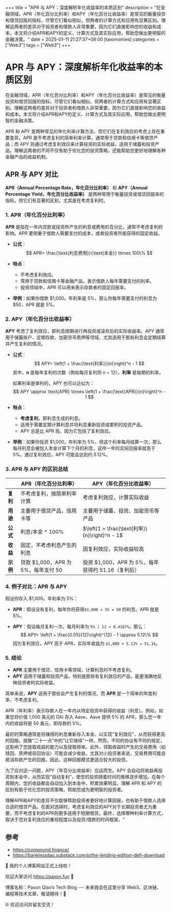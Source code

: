 +++
title = "APR 与 APY：深度解析年化收益率的本质区别"
description = "在金融领域，APR（年化百分比利率）和APY（年化百分比收益率）是常见的衡量投资和借贷回报的指标。尽管它们看似相似，但两者的计算方式和应用有显著区别。理解这两者的差异对于投资者和借款人非常重要，因为它们直接影响您的收益和成本。本文将介绍APR和APY的定义、计算方式及其实际应用，帮助您做出更明智的金融决策。"
date = 2025-01-11 21:27:37+08:00
[taxonomies]
categories = ["Web3"]
tags = ["Web3"]
+++

<!-- more -->

# APR 与 APY：深度解析年化收益率的本质区别

在金融领域，APR（年化百分比利率）和APY（年化百分比收益率）是常见的衡量投资和借贷回报的指标。尽管它们看似相似，但两者的计算方式和应用有显著区别。理解这两者的差异对于投资者和借款人非常重要，因为它们直接影响您的收益和成本。本文将介绍APR和APY的定义、计算方式及其实际应用，帮助您做出更明智的金融决策。

APR 和 APY 是两种常见的年化利率计算方法，但它们在复利效应的考虑上存在重要差异。APR 是不考虑复利的简单利率计算，通常用于贷款和信用卡等借贷产品；而 APY 则通过考虑复利效应来计算投资的实际收益，适用于储蓄和投资产品。理解这两者的不同不仅有助于优化您的投资策略，还能帮助您更好地理解各种金融产品的收益机制。

## APR 与 APY 对比

**APR（Annual Percentage Rate，年化百分比利率）** 和 **APY（Annual Percentage Yield，年化百分比收益率）** 是两种常用于衡量投资或借贷回报率的指标，但它们有显著的区别，尤其是在考虑复利时。

### 1. **APR（年化百分比利率）**

**APR** 是指在一年内贷款或投资所产生的利息或费用的百分比，通常不考虑复利的影响。APR 更侧重于借款人需要支付的成本，或者投资者所能获得的固定收益。

- **公式**：
  $$
  APR= \frac{\text{利息费用}}{\text{本金}} \times 100\%
  $$
  
- **特点**：

  - 不考虑复利效应。
  - 常用于贷款和信用卡等金融产品，表示借款人每年需要支付的利率。
  - 投资领域中，APR 可以用来表示存款者的固定回报率。

- **举例**：如果你借款 $1,000，年利率是 5%，那么你每年需要支付的利息为 $50，APR 就是 5%。

### 2. **APY（年化百分比收益率）**

**APY** 考虑了复利效应，即利息按期进行再投资或滚存后的实际收益率。APY 通常用于储蓄账户、定期存款、加密货币质押等领域，尤其适用于那些利息会定期结算并产生复利的情况。

- **公式**：
  $$
  APY= \left(1 + \frac{\text{利率}}{n}\right)^n - 1
  $$
  其中，**n** 是每年复利的次数（例如每月复利则 n = 12），**利率** 是每期的利率。

  如果利率是单利的，APY 也可以近似为：
  $$
  APY \approx \text{APR} \times \left(1 + \frac{\text{APR}}{n}\right)^n - 1
  $$
  
- **特点**：

  - **考虑复利**，即利息生成的利息。
  - 适用于需要定期计算利息并将利息重新投资或累积的投资产品。
  - APY 总是比 APR 高，因为它包括了复利效应。

- **举例**：如果你投资 $1,000，年利率为 5%，但这个利率每月结算一次，那么每月利息会被加入本金计算下个月的利息，这样一年的实际回报率就高于 5%。通过复利效应，APY 可能会达到约 5.12%。

### 3. **APR 与 APY 的区别总结**

|          | **APR（年化百分比利率）**           | **APY（年化百分比收益率）**                        |
| -------- | ----------------------------------- | -------------------------------------------------- |
| **复利** | 不考虑复利，按简单利率计算          | 考虑复利效应，计算实际收益                         |
| **用途** | 主要用于借贷产品，信用卡等          | 主要用于储蓄、投资、加密货币等产品                 |
| **公式** | 利息/本金 * 100%                    | $\left(1 + \frac{\text{利率}}{n}\right)^n - 1$     |
| **收益** | 固定，不考虑利息产生的利息          | 因复利效应，实际收益较高                           |
| **示例** | 贷款 $1,000，APR 为 5%，每年支付 50 | 投资 $1,000，APR 为 5%，每年获得约 51.16（复利后） |

### 4. **例子对比：APR 与 APY**

假设你存入 $1,000，年利率为 5%：

- **APR**：假设没有复利，每年你将获得`$1,000 × 5% = 50` 的利息。APR 就是 5%。

- **APY**：假设每月复利一次，每月利率为 `5% / 12 = 0.4167%`。那么：
  $$
  APY= \left(1 + \frac{0.05}{12}\right)^{12} - 1 \approx 5.12\%
  $$
  因为复利效应，APY 高于 APR，实际年收益为 `$1,000 × 5.12% = 51.16`。

### 5. **结论**

- **APR** 主要用于借贷、信用卡等领域，计算利息时不考虑复利。
- **APY** 适用于储蓄和投资产品，特别是那些有复利效应的产品，能更准确地反映投资者的实际收益。

简单来说，**APY** 适用于那些会产生复利的情况，而 **APR** 是一个简单的年度利率，不考虑复利。

APR（年利率）表示存款人在一年内从特定投资中获得的收益（利息）。例如，如果您将价值 1,000 美元的 DAI 存入 Aave，Aave 提供 5% 的 APR，那么您一年内的收益将是 50 美元，即存款的 5%。

最好的策略通常是将赚得的利息重新存入本金，以实现“复利效应”，从而获得更高的回报。就像“二十一点”中的“让它继续”一样。然而，不同的协议有不同的规定，这影响了您提取收益的能力以及提取频率。此外，领取收益时产生的交易费用（如赎回、质押或存回协议）可能会减少收益，尤其对小投资者来说，交易费用可能会抵消存款产生的回报。因此，这种回报模式更适合较大的投资。

为了应对这一问题，APY（年百分比收益率）应运而生。APY 会自动将收益再投资到本金中，从而实现“自动复利”，使您的投资随着时间的推移逐步增加。在每个周期内，您的收益都会自动加入到本金中，积累效果明显。理解 APR 和 APY 的区别有助于优化您的投资策略，帮助您成为更明智的投资者。

理解APR和APY的差异不仅能够帮助投资者更好地计算回报，也有助于借款人选择合适的借贷产品。在面对选择时，考虑复利效应的APY对于长期投资者尤为重要，而不考虑复利的APR则更多适用于短期借贷。最终，选择哪种利率计算方式，取决于您对复利效应的重视程度以及投资/借款的时间框架。"

## 参考

- <https://compound.finance/>
- <https://banklessdao.substack.com/p/the-lending-edition-defi-download>

🚀 我的个人博客网站正式上线啦！

欢迎大家访问 <https://paxon.fun> 🎉

博客名称：Paxon Qiao’s Tech Blog --- 未来我会在这里分享 Web3、区块链、编程等技术文章，敬请期待！🙏

🌐 欢迎访问并留言交流！

